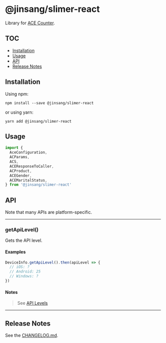 # @jinsang/slimer-react

Library for [ACE Counter](https://www.acecounter.com/www2/main.amz).

## TOC

- [Installation](#installation)
- [Usage](#usage)
- [API](#api)
- [Release Notes](#release-notes)

## Installation

Using npm:

```shell
npm install --save @jinsang/slimer-react
```

or using yarn:

```shell
yarn add @jinsang/slimer-react
```

## Usage

```js
import {
  AceConfiguration,
  ACParams,
  ACS,
  ACEResponseToCaller,
  ACProduct,
  ACEGender,
  ACEMaritalStatus,
} from '@jinsang/slimer-react'
```

## API

Note that many APIs are platform-specific.

---

### getApiLevel()

Gets the API level.

#### Examples

```js
DeviceInfo.getApiLevel().then(apiLevel => {
  // iOS: ?
  // Android: 25
  // Windows: ?
})
```

#### Notes

> See [API Levels](https://developer.android.com/guide/topics/manifest/uses-sdk-element.html#ApiLevels)

---

## Release Notes

See the [CHANGELOG.md](https://github.com/react-native-device-info/react-native-device-info/blob/master/CHANGELOG.md).

